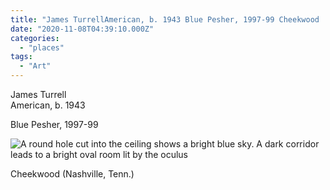 ```yaml
---
title: "James TurrellAmerican, b. 1943 Blue Pesher, 1997-99 Cheekwood ..."
date: "2020-11-08T04:39:10.000Z"
categories: 
  - "places"
tags: 
  - "Art"
---
```


James Turrell  
American, b. 1943

Blue Pesher, 1997-99

![A round hole cut into the ceiling shows a bright blue sky. A dark corridor leads to a bright oval room lit by the oculus](/img/note-images/4ea036c593.jpg)

Cheekwood (Nashville, Tenn.)
